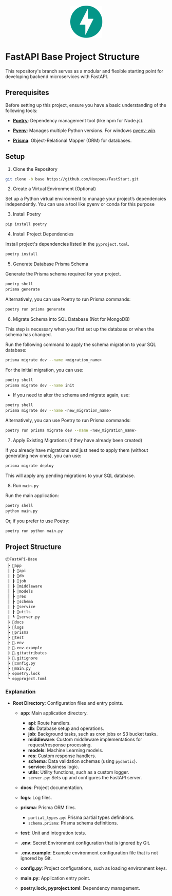 <p align="center" width="100%">
  <img src="docs/fastapi.svg" alt="fastapi-logo" width="100">
</p>

# FastAPI Base Project Structure

This repository's branch serves as a modular and flexible starting point for developing backend microservices with FastAPI.

## Prerequisites

Before setting up this project, ensure you have a basic understanding of the following tools:

- **[Poetry](https://python-poetry.org)**: Dependency management tool (like npm for Node.js).

- **[Pyenv](https://github.com/pyenv/pyenv)**: Manages multiple Python versions. For windows [pyenv-win](https://github.com/pyenv-win/pyenv-win).

- **[Prisma](https://prisma-client-py.readthedocs.io/en/stable/)**: Object-Relational Mapper (ORM) for databases.


## Setup

1. Clone the Repository

```bash
git clone -b base https://github.com/Hoopoes/FastStart.git
```

2. Create a Virtual Environment (Optional)

Set up a Python virtual environment to manage your project’s dependencies independently. You can use a tool like pyenv or conda for this purpose

3. Install Poetry

```bash
pip install poetry
```

4. Install Project Dependencies

Install project's dependencies listed in the `pyproject.toml`.

```bash
poetry install
```

5. Generate Database Prisma Schema

Generate the Prisma schema required for your project.

```bash
poetry shell
prisma generate
```

Alternatively, you can use Poetry to run Prisma commands:

```bash
poetry run prisma generate
```

6. Migrate Schema into SQL Database (Not for MongoDB)

This step is necessary when you first set up the database or when the schema has changed.

Run the following command to apply the schema migration to your SQL database:

```bash
prisma migrate dev --name <migration_name>
```

For the initial migration, you can use:

```bash
poetry shell
prisma migrate dev --name init
```

- If you need to alter the schema and migrate again, use:

```bash
poetry shell
prisma migrate dev --name <new_migration_name>
```

Alternatively, you can use Poetry to run Prisma commands:

```bash
poetry run prisma migrate dev --name <new_migration_name>
```

7. Apply Existing Migrations (if they have already been created)

If you already have migrations and just need to apply them (without generating new ones), you can use:
```bash
prisma migrate deploy
```
This will apply any pending migrations to your SQL database.


8. Run `main.py`

Run the main application:

```bash
poetry shell
python main.py
```

Or, if you prefer to use Poetry:

```bash
poetry run python main.py
```


## Project Structure

```
📦FastAPI-Base
 ┣ 📂app
 ┃ ┣ 📂api
 ┃ ┣ 📂db
 ┃ ┣ 📂job
 ┃ ┣ 📂middleware
 ┃ ┣ 📂models
 ┃ ┣ 📂res
 ┃ ┣ 📂schema
 ┃ ┣ 📂service
 ┃ ┣ 📂utils
 ┃ ┗ 🐍server.py
 ┣ 📂docs
 ┣ 📂logs
 ┣ 📂prisma
 ┣ 📂test
 ┣ 💾.env
 ┣ 💾.env.example
 ┣ 📜.gitattributes
 ┣ 📜.gitignore
 ┣ 🐍config.py
 ┣ 🐍main.py
 ┣ ⚙️poetry.lock
 ┗ ⚙️pyproject.toml
```

### Explanation

- **Root Directory**: Configuration files and entry points.
  
  - **app**: Main application directory.
    - **api**: Route handlers.
    - **db**: Database setup and operations.
    - **job**: Background tasks, such as cron jobs or S3 bucket tasks.
    - **middleware**: Custom middleware implementations for request/response processing.
    - **models**: Machine Learning models.
    - **res**: Custom response handlers.
    - **schema**: Data validation schemas (using `pydantic`).
    - **service**: Business logic.
    - **utils**: Utility functions, such as a custom logger.
    - `server.py`: Sets up and configures the FastAPI server.

  - **docs**: Project documentation.

  - **logs**: Log files.

  - **prisma**: Prisma ORM files.
    - `partial_types.py`: Prisma partial types definitions.
    - `schema.prisma`: Prisma schema definitions.

  - **test**: Unit and integration tests.

  - **.env**: Secret Environment configuration that is ignored by Git.

  - **.env.example**: Example environment configuration file that is not ignored by Git.

  - **config.py**: Project configurations, such as loading environment keys.

  - **main.py**: Application entry point.

  - **poetry.lock, pyproject.toml**: Dependency management.